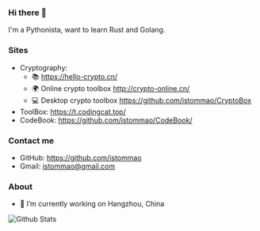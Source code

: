 ### Hi there 👋

I'm a Pythonista, want to learn Rust and Golang.

### Sites


- Cryptography:
  -  📚 <https://hello-crypto.cn/>
  -  🌍 Online crypto toolbox <http://crypto-online.cn/>
  -  💻 Desktop crypto toolbox https://github.com/istommao/CryptoBox
- ToolBox: <https://t.codingcat.top/>
- CodeBook: <https://github.com/istommao/CodeBook/>

### Contact me

- GitHub: <https://github.com/istommao>
- Gmail: <istommao@gmail.com>

### About

- 🔭 I’m currently working on Hangzhou, China


![Github Stats](https://github-readme-stats.vercel.app/api?username=istommao&show_icons=true&theme=dark)

<!--
**istommao/istommao** is a ✨ _special_ ✨ repository because its `README.md` (this file) appears on your GitHub profile.

Here are some ideas to get you started:

- 🔭 I’m currently working on HangZhou
- 🌱 I’m currently learning ...
- 👯 I’m looking to collaborate on ...
- 🤔 I’m looking for help with ...
- 💬 Ask me about ...
- 📫 How to reach me: ...
- 😄 Pronouns: ...
- ⚡ Fun fact: ...
-->
